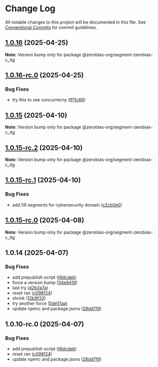 # Change Log

All notable changes to this project will be documented in this file.
See [Conventional Commits](https://conventionalcommits.org) for commit guidelines.

## [1.0.16](https://github.com/zerobias-org/segment/compare/@zerobias-org/segment-zerobias-c_itg@1.0.16-rc.0...@zerobias-org/segment-zerobias-c_itg@1.0.16) (2025-04-25)

**Note:** Version bump only for package @zerobias-org/segment-zerobias-c_itg





## [1.0.16-rc.0](https://github.com/zerobias-org/segment/compare/@zerobias-org/segment-zerobias-c_itg@1.0.15...@zerobias-org/segment-zerobias-c_itg@1.0.16-rc.0) (2025-04-25)


### Bug Fixes

* try this to see concurrecny ([ff11c66](https://github.com/zerobias-org/segment/commit/ff11c66d67cb9f185098fd640d4139178d29ae22))





## [1.0.15](https://github.com/zerobias-org/segment/compare/@zerobias-org/segment-zerobias-c_itg@1.0.15-rc.2...@zerobias-org/segment-zerobias-c_itg@1.0.15) (2025-04-10)

**Note:** Version bump only for package @zerobias-org/segment-zerobias-c_itg





## [1.0.15-rc.2](https://github.com/zerobias-org/segment/compare/@zerobias-org/segment-zerobias-c_itg@1.0.15-rc.1...@zerobias-org/segment-zerobias-c_itg@1.0.15-rc.2) (2025-04-10)

**Note:** Version bump only for package @zerobias-org/segment-zerobias-c_itg





## [1.0.15-rc.1](https://github.com/zerobias-org/segment/compare/@zerobias-org/segment-zerobias-c_itg@1.0.15-rc.0...@zerobias-org/segment-zerobias-c_itg@1.0.15-rc.1) (2025-04-10)


### Bug Fixes

* add 59 segments for cybersecurity domain ([c2cb0e0](https://github.com/zerobias-org/segment/commit/c2cb0e0c1f1eabb51d7f5a6ae6db98c1516fcdbe))





## [1.0.15-rc.0](https://github.com/zerobias-org/segment/compare/@zerobias-org/segment-zerobias-c_itg@1.0.14...@zerobias-org/segment-zerobias-c_itg@1.0.15-rc.0) (2025-04-08)

**Note:** Version bump only for package @zerobias-org/segment-zerobias-c_itg





## 1.0.14 (2025-04-07)


### Bug Fixes

* add prepublish  script ([f4dcdeb](https://github.com/zerobias-org/segment/commit/f4dcdebd8680d01e015ebc89587a9f70d641afe4))
* force a version bump ([34e6418](https://github.com/zerobias-org/segment/commit/34e6418d078a9f5caf40c511a89dcf0bdb606dc7))
* last try ([d2b2a7a](https://github.com/zerobias-org/segment/commit/d2b2a7afeca45e2d7ca0beaa1e1bed46a09a82c4))
* reset ran ([c098f24](https://github.com/zerobias-org/segment/commit/c098f240eaf5c840d8c595e05e0ad4eee510fe71))
* shrink ([12b9f33](https://github.com/zerobias-org/segment/commit/12b9f3366b3d0b69018a20f5b5f01d86ad87753f))
* try another force ([5de51aa](https://github.com/zerobias-org/segment/commit/5de51aa6220d857f3e235e2a0c7557b40ee8e5e3))
* update npmrc and package.jsons ([28dd7f9](https://github.com/zerobias-org/segment/commit/28dd7f9ea06676c82b88aabf586f5bb6b974bf3b))





## 1.0.10-rc.0 (2025-04-07)


### Bug Fixes

* add prepublish  script ([f4dcdeb](https://github.com/zerobias-org/segment/commit/f4dcdebd8680d01e015ebc89587a9f70d641afe4))
* reset ran ([c098f24](https://github.com/zerobias-org/segment/commit/c098f240eaf5c840d8c595e05e0ad4eee510fe71))
* update npmrc and package.jsons ([28dd7f9](https://github.com/zerobias-org/segment/commit/28dd7f9ea06676c82b88aabf586f5bb6b974bf3b))
